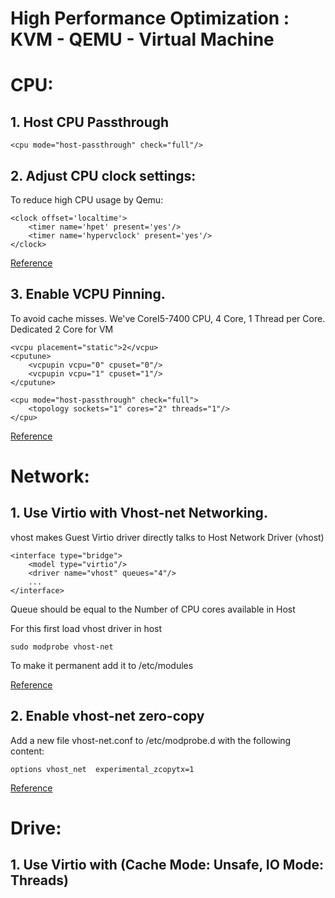 # High Performance Optimization : KVM - QEMU - Virtual Machine

# CPU:

## 1. Host CPU Passthrough

    <cpu mode="host-passthrough" check="full"/>
 
## 2. Adjust CPU clock settings:

To reduce high CPU usage by Qemu:

    <clock offset='localtime'>
        <timer name='hpet' present='yes'/>
        <timer name='hypervclock' present='yes'/>
    </clock>
  
[Reference](https://www.reddit.com/r/VFIO/comments/80p1q7/high_kvmqemu_cpu_utilization_when_windows_10/)

## 3. Enable VCPU Pinning.

To avoid cache misses. We've CoreI5-7400 CPU, 4 Core, 1 Thread per Core. 
Dedicated 2 Core for VM

    <vcpu placement="static">2</vcpu>
    <cputune>
        <vcpupin vcpu="0" cpuset="0"/>
        <vcpupin vcpu="1" cpuset="1"/>
    </cputune>
    
    <cpu mode="host-passthrough" check="full">
        <topology sockets="1" cores="2" threads="1"/>
    </cpu>
       
  
[Reference](https://leduccc.medium.com/improving-the-performance-of-a-windows-10-guest-on-qemu-a5b3f54d9cf5)


# Network:

## 1. Use Virtio with Vhost-net Networking.

vhost makes Guest Virtio driver directly talks to Host Network Driver (vhost)

    <interface type="bridge">
        <model type="virtio"/>
        <driver name="vhost" queues="4"/>
        ...
    </interface>
    
Queue should be equal to the Number of CPU cores available in Host

For this first load vhost driver in host
    
    sudo modprobe vhost-net

To make it permanent add it to /etc/modules

[Reference](https://access.redhat.com/documentation/en-us/red_hat_enterprise_linux/6/html-single/virtualization_tuning_and_optimization_guide/index#sect-Virtualization_Tuning_Optimization_Guide-Networking-Virtio_and_vhostnet)

## 2. Enable vhost-net zero-copy

Add a new file vhost-net.conf to /etc/modprobe.d with the following content:
    
    options vhost_net  experimental_zcopytx=1


[Reference](https://access.redhat.com/documentation/en-us/red_hat_enterprise_linux/7/html/virtualization_deployment_and_administration_guide/sect-network_configuration-enabling_vhost_net_zero_copy)

# Drive:

## 1. Use Virtio with (Cache Mode: Unsafe, IO Mode: Threads)

